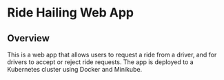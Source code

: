 # Ride Hailing Web App
## Overview
This is a web app that allows users to request a ride from a driver, and for drivers to accept or reject ride requests. The app is deployed to a Kubernetes cluster using Docker and Minikube.

